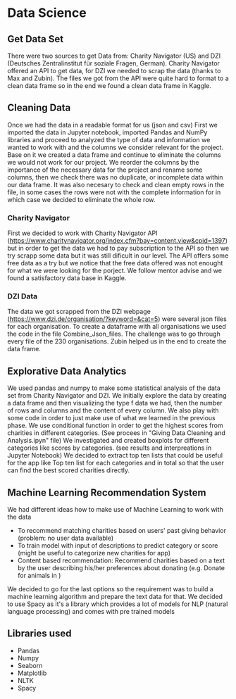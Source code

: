 # Data Science

## Get Data Set

There were two sources to get Data from: Charity Navigator (US) and DZI (Deutsches Zentralinstitut für soziale Fragen, German). Charity Navigator offered an API to get data, for DZI we needed to scrap the data (thanks to Max and Zubin). The files we got from the API were quite hard to format to a clean data frame so in the end we found a clean data frame in Kaggle. 

## Cleaning Data
Once we had the data in a readable format for us (json and csv) 
First we imported the data in Jupyter notebook, imported Pandas and NumPy libraries and proceed to analyzed the type of data and information we wanted to work with and the columns we consider relevant for the project.
Base on it we created a data frame and continue to eliminate the columns we would not work for our project. We reorder the columns by the importance of the necessary data for the project and rename some columns, then we check there was no duplicate, or incomplete data within our data frame. It was also necesary to check and clean empty rows in the file, in some cases the rows were not with the complete information for in which case we decided to eliminate the whole row. 


### Charity Navigator
First we decided to work with Charity Navigator API (https://www.charitynavigator.org/index.cfm?bay=content.view&cpid=1397) but in order to get the data we had to pay subscription to the API so then we try scrapp some data but it was still dificult in our level. The API offers some free data as a try but we notice that the free data offered was not enought for what we were looking for the porject. We follow mentor advise and we found a satisfactory data base in Kaggle.

### DZI Data

The data we got scrapped from the DZI webpage (https://www.dzi.de/organisation/?keyword=&cat=5) were several json files for each organisation. To create a dataframe with all organisations we used the code in the file Combine_Json_files. The challenge was to go through every file of the 230 organisations. Zubin helped us in the end to create the data frame.

## Explorative Data Analytics

We used pandas and numpy to make some statistical analysis of the data set from Charity Navigator and DZI. 
We initially explore the data by creating a data frame and then visualizing the type f data we had, then the number of rows and columns and the content of every column. We also play with some code in order to just make use of what we learned in the previous phase.
We use conditional function in order to get the highest scores from charities in different categories. (See procees in "Giving Data Cleaning and Analysis.ipyn" file)
We investigated and created boxplots for different categories like scores by categories. (see results and interpreations in Jupyter Notebook)
We decided to extract top ten lists that could be useful for the app like Top ten list for each categories and in total so that the user can find the best scored charities directly.

## Machine Learning Recommendation System

We had different ideas how to make use of Machine Learning to work with the data

* To recommend matching charities based on users' past giving behavior (problem: no user data available)
* To train model with input of descriptions to predict category or score (might be useful to categorize new charities for app)
* Content based recommendation: Recommend charities based on a text by the user describing his/her preferences about donating (e.g. Donate for animals in )

We decided to go for the last options so the requirement was to build a machine learning algorithm and prepare the text data for that.
We decided to use Spacy as it's a library which provides a lot of models for NLP (natural language processing) and comes with pre trained models

## Libraries used

* Pandas
* Numpy
* Seaborn
* Matplotlib
* NLTK
* Spacy
